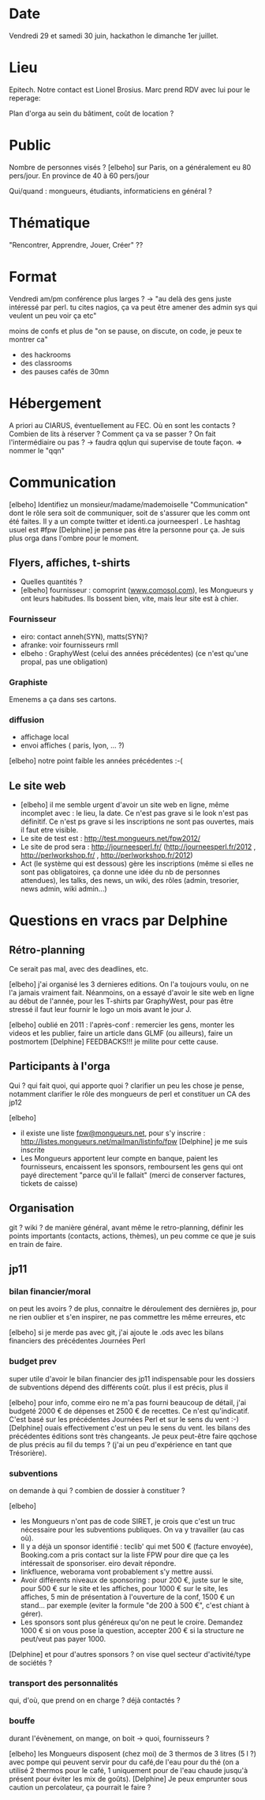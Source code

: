 # Date

Vendredi 29 et samedi 30 juin, hackathon le dimanche 1er juillet.

# Lieu

Epitech.
Notre contact est Lionel Brosius.
Marc prend RDV avec lui pour le reperage:

Plan d'orga au sein du bâtiment, coût de location ?

# Public

Nombre de personnes visés ? [elbeho] sur Paris, on a généralement eu 80 pers/jour. En province de 40 à 60 pers/jour

Qui/quand : mongueurs, étudiants, informaticiens en général ? 


# Thématique

"Rencontrer, Apprendre, Jouer, Créer" ??


# Format

Vendredi am/pm conférence plus larges ?
-> "au delà des gens juste intéressé par perl. tu cites nagios, ça va peut être amener
des admin sys qui veulent un peu voir ça etc"

moins de confs et plus de "on se pause, on discute, on code, je peux te montrer ca" 
- des hackrooms 
- des classrooms 
- des pauses cafés de 30mn 

# Hébergement

A priori au CIARUS, éventuellement au FEC.
Où en sont les contacts ?
Combien de lits à réserver ?
Comment ça va se passer ? On fait l'intermédiaire ou pas ? -> faudra qqlun qui supervise de toute façon. => nommer le "qqn" 

# Communication

[elbeho] Identifiez un monsieur/madame/mademoiselle "Communication" dont le rôle sera soit de communiquer, soit de s'assurer que les comm ont été faites. Il y a un compte twitter et identi.ca journeesperl . Le hashtag usuel est #fpw 
[Delphine] je pense pas être la personne pour ça. Je suis plus orga dans l'ombre pour le moment.


## Flyers, affiches, t-shirts

 * Quelles quantités ?
 * [elbeho] fournisseur : comoprint (www.comosol.com), les Mongueurs y ont leurs habitudes. Ils bossent bien, vite, mais leur site est à chier.

### Fournisseur

 * eiro: contact anneh(SYN), matts(SYN)?
 * afranke: voir fournisseurs rmll
 * elbeho : GraphyWest (celui des années précédentes) (ce n'est qu'une propal, pas une obligation)

### Graphiste

Emenems a ça dans ses cartons.

### diffusion

 * affichage local
 * envoi affiches ( paris, lyon, ... ?) 

[elbeho] notre point faible les années précédentes :-(

## Le site web

 * [elbeho] il me semble urgent d'avoir un site web en ligne, même incomplet avec : le lieu, la date. Ce n'est pas grave si le look n'est pas définitif. Ce n'est ps grave si les inscriptions ne sont pas ouvertes, mais il faut etre visible.
 * Le site de test est : http://test.mongueurs.net/fpw2012/
 * Le site de prod sera : http://journeesperl.fr/ (http://journeesperl.fr/2012 , http://perlworkshop.fr/ , http://perlworkshop.fr/2012)
 * Act (le système qui est dessous) gère les inscriptions (même si elles ne sont pas obligatoires, ça donne une idée du nb de personnes attendues), les talks, des news, un wiki, des rôles (admin, tresorier, news admin, wiki admin...)



# Questions en vracs par Delphine 

## Rétro-planning

Ce serait pas mal, avec des deadlines, etc.

[elbeho] j'ai organisé les 3 dernieres editions. On l'a toujours voulu, on ne l'a jamais vraiment fait. Néanmoins, on a essayé d'avoir le site web en ligne au début de l'année, pour les T-shirts par GraphyWest, pour pas être stressé il faut leur fournir le logo un mois avant le jour J.

[elbeho] oublié en 2011 : l'après-conf : remercier les gens, monter les videos et les publier, faire un article dans GLMF (ou ailleurs), faire un postmortem [Delphine] FEEDBACKS!!! je milite pour cette cause. 

## Participants à l'orga

Qui ? qui fait quoi, qui apporte quoi ? clarifier un peu les chose je pense,
notamment clarifier le rôle des mongueurs de perl et constituer un CA des jp12

[elbeho] 
 * il existe une liste fpw@mongueurs.net, pour s'y inscrire : http://listes.mongueurs.net/mailman/listinfo/fpw [Delphine] je me suis inscrite
 * Les Mongueurs apportent leur compte en banque, paient les fournisseurs, encaissent les sponsors, remboursent les gens qui ont payé directement "parce qu'il le fallait" (merci de conserver factures, tickets de caisse)


## Organisation

git ? wiki ? de manière général, avant même le retro-planning, définir les points importants 
(contacts, actions, thèmes), un peu comme ce que je suis en train de faire.

## jp11

### bilan financier/moral

on peut les avoirs ?
de plus, connaitre le déroulement des dernières jp, pour ne rien oublier 
et s'en inspirer, ne pas commettre les même erreures, etc

[elbeho] si je merde pas avec git, j'ai ajoute le .ods avec les bilans financiers des précédentes Journées Perl


### budget prev

super utile d'avoir le bilan financier des jp11
indispensable pour les dossiers de subventions
dépend des différents coût. plus il est précis, plus il

[elbeho] pour info, comme eiro ne m'a pas fourni beaucoup de détail, j'ai budgeté 2000 € de dépenses et 2500 € de recettes. Ce n'est qu'indicatif. C'est basé sur les précédentes Journées Perl et sur le sens du vent :-)
[Delphine] ouais effectivement c'est un peu le sens du vent. les bilans des précédentes éditions sont très changeants.
Je peux peut-être faire qqchose de plus précis au fil du temps ? (j'ai un peu d'expérience en tant que Trésorière).

### subventions

on demande à qui ? combien de dossier à constituer ?

[elbeho] 
 * les Mongueurs n'ont pas de code SIRET, je crois que c'est un truc nécessaire pour les subventions publiques. On va y travailler (au cas où).
 * Il y a déjà un sponsor identifié : teclib' qui met 500 € (facture envoyée), Booking.com a pris contact sur la liste FPW pour dire que ça les intéressait de sponsoriser. eiro devait répondre.
 * linkfluence, weborama vont probablement s'y mettre aussi.
 * Avoir différents niveaux de sponsoring : pour 200 €, juste sur le site, pour 500 € sur le site et les affiches, pour 1000 € sur le site, les affiches, 5 min de présentation à l'ouverture de la conf, 1500 € un stand... par exemple (eviter la formule "de 200 à 500 €", c'est chiant à gérer).
 * Les sponsors sont plus généreux qu'on ne peut le croire. Demandez 1000 € si on vous pose la question, accepter 200 € si la structure ne peut/veut pas payer 1000.

[Delphine] et pour d'autres sponsors ? on vise quel secteur d'activité/type de sociétés ?


### transport des personnalités

qui, d'où, que prend on en charge ? déjà contactés ?

### bouffe

durant l'évènement, on mange, on boit -> quoi, fournisseurs ?

[elbeho] les Mongueurs disposent (chez moi) de 3 thermos de 3 litres (5 l ?) avec pompe qui peuvent servir pour du café,de l'eau pour du thé (on a utilisé 2 thermos pour le café, 1 uniquement pour de l'eau chaude jusqu'à présent pour éviter les mix de goûts).
[Delphine] Je peux emprunter sous caution un percolateur, ça pourrait le faire ?

